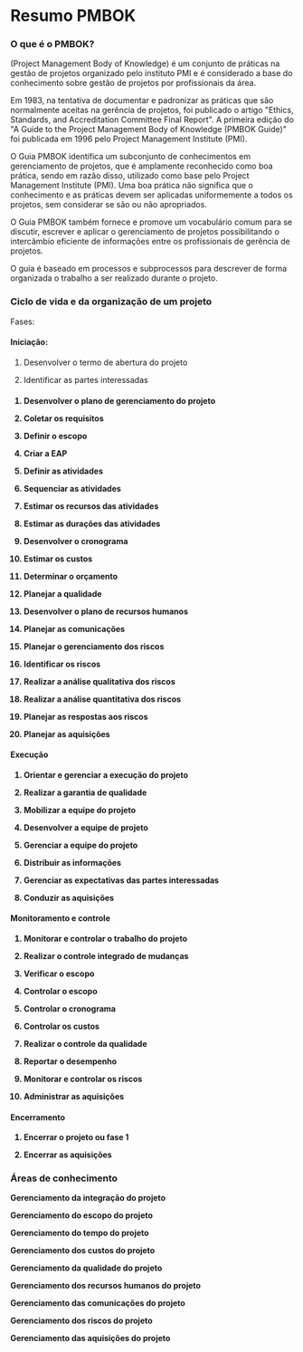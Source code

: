 # Resumo PMBOK
<h3>O que é o PMBOK?</h3>
(Project Management Body of Knowledge) é um conjunto de práticas na gestão de projetos organizado pelo instituto PMI e é considerado a base do conhecimento sobre gestão de projetos por profissionais da área.

Em 1983, na tentativa de documentar e padronizar as práticas que são normalmente aceitas na gerência de projetos, foi publicado o artigo "Ethics, Standards, and Accreditation Committee Final Report". A primeira edição do "A Guide to the Project Management Body of Knowledge (PMBOK Guide)" foi publicada em 1996 pelo Project Management Institute (PMI).

O Guia PMBOK identifica um subconjunto de conhecimentos em gerenciamento de projetos, que é amplamente reconhecido como boa prática, sendo em razão disso, utilizado como base pelo Project Management Institute (PMI). Uma boa prática não significa que o conhecimento e as práticas devem ser aplicadas uniformemente a todos os projetos, sem considerar se são ou não apropriados.

O Guia PMBOK também fornece e promove um vocabulário comum para se discutir, escrever e aplicar o gerenciamento de projetos possibilitando o intercâmbio eficiente de informações entre os profissionais de gerência de projetos.

O guia é baseado em processos e subprocessos para descrever de forma organizada o trabalho a ser realizado durante o projeto.

<h3>Ciclo de vida e da organização de um projeto</h3>

Fases:

<h4>Iniciação:</h4>

1. Desenvolver o termo de abertura do projeto

2. Identificar as partes interessadas

<h4><Planejamento</h4>

1. Desenvolver o plano de gerenciamento do projeto

2. Coletar os requisitos

3. Definir o escopo

4. Criar a EAP

6. Definir as atividades

7. Sequenciar as atividades

8. Estimar os recursos das atividades

9. Estimar as durações das atividades

10. Desenvolver o cronograma

11. Estimar os custos

12. Determinar o orçamento

13. Planejar a qualidade

14. Desenvolver o plano de recursos humanos

15. Planejar as comunicações

16. Planejar o gerenciamento dos riscos
  
17. Identificar os riscos

18. Realizar a análise qualitativa dos riscos

19. Realizar a análise quantitativa dos riscos

20. Planejar as respostas aos riscos

21. Planejar as aquisições

<h4>Execução</h4>

1. Orientar e gerenciar a execução do projeto

2. Realizar a garantia de qualidade

3. Mobilizar a equipe do projeto

4. Desenvolver a equipe de projeto

5. Gerenciar a equipe do projeto

6. Distribuir as informações

7. Gerenciar as expectativas das partes interessadas

8. Conduzir as aquisições

<h4>Monitoramento e controle</h4>

1. Monitorar e controlar o trabalho do projeto

2. Realizar o controle integrado de mudanças

3. Verificar o escopo

4. Controlar o escopo

5. Controlar o cronograma

6. Controlar os custos

7. Realizar o controle da qualidade

8. Reportar o desempenho

9. Monitorar e controlar os riscos

10. Administrar as aquisições
<h4>Encerramento</h4>

1. Encerrar o projeto ou fase 1

2. Encerrar as aquisições

<h3>Áreas de conhecimento</h3>

Gerenciamento da integração do projeto

Gerenciamento do escopo do projeto

Gerenciamento do tempo do projeto

Gerenciamento dos custos do projeto

Gerenciamento da qualidade do projeto

Gerenciamento dos recursos humanos do projeto

Gerenciamento das comunicações do projeto

Gerenciamento dos riscos do projeto

Gerenciamento das aquisições do projeto

